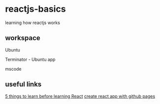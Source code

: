 # reactjs-basics
learning how reactjs works

## workspace
Ubuntu

Terminator - Ubuntu app

mscode


## useful links
[5 things to learn before learning React](https://www.oreilly.com/ideas/5-things-to-learn-before-learning-react)
[create react app with github pages](https://github.com/facebook/create-react-app)


